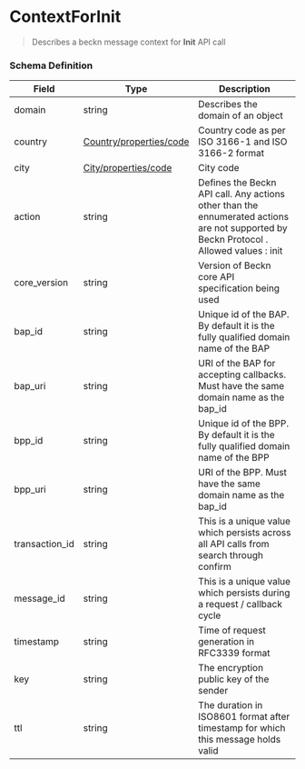 ContextForInit
=======

>Describes a beckn message context for **Init** API call

### Schema Definition


|**Field**|**Type**|**Description**|
|---------|--------|---------------|
|domain|string|Describes the domain of an object|
|country|[Country/properties/code](/Mobility/Schema%20Reference/country)|Country code as per ISO 3166-1 and ISO 3166-2 format
|city|[City/properties/code](/Mobility/Schema%20Reference/city)|City code
|action|string|Defines the Beckn API call. Any actions other than the ennumerated actions are not supported by Beckn Protocol . Allowed values : init
|core_version|string|Version of Beckn core API specification being used
|bap_id|string|Unique id of the BAP. By default it is the fully qualified domain name of the BAP
bap_uri|string|URI of the BAP for accepting callbacks. Must have the same domain name as the bap_id
|bpp_id|string|Unique id of the BPP. By default it is the fully qualified domain name of the BPP
|bpp_uri|string|URI of the BPP. Must have the same domain name as the bap_id
|transaction_id|string|This is a unique value which persists across all API calls from search through confirm
|message_id|string|This is a unique value which persists during a request / callback cycle
|timestamp|string|Time of request generation in RFC3339 format
|key|string|The encryption public key of the sender
|ttl|string|The duration in ISO8601 format after timestamp for which this message holds valid